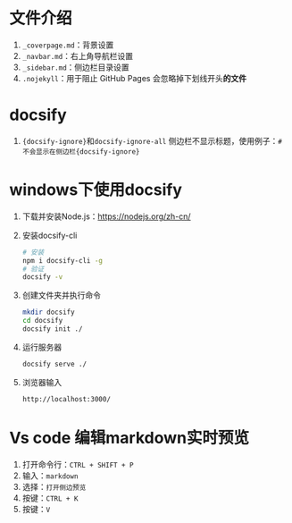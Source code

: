 # 文件介绍

1. `_coverpage.md`：背景设置
2. `_navbar.md`：右上角导航栏设置
3. `_sidebar.md`：侧边栏目录设置
4. `.nojekyll`：用于阻止 GitHub Pages 会忽略掉下划线开头**的文件**

# docsify
1. `{docsify-ignore}`和`docsify-ignore-all` 侧边栏不显示标题，使用例子：`# 不会显示在侧边栏{docsify-ignore}`

# windows下使用docsify
1. 下载并安装Node.js：https://nodejs.org/zh-cn/

2. 安装docsify-cli

    ```bash
    # 安装
    npm i docsify-cli -g
    # 验证
    docsify -v
    ```

3. 创建文件夹并执行命令

    ```bash
    mkdir docsify
    cd docsify
    docsify init ./
    ```

4. 运行服务器

    ```bash
    docsify serve ./
    ```

5. 浏览器输入

    ```bash
    http://localhost:3000/
    ```

# Vs code 编辑markdown实时预览
1. 打开命令行：`CTRL + SHIFT + P`
2. 输入：`markdown`
3. 选择：`打开侧边预览`
4. 按键：`CTRL + K` 
5. 按键：`V`
